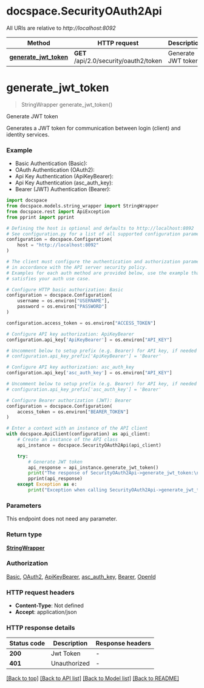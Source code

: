 # docspace.SecurityOAuth2Api

All URIs are relative to *http://localhost:8092*

Method | HTTP request | Description
------------- | ------------- | -------------
[**generate_jwt_token**](SecurityOAuth2Api.md#generate_jwt_token) | **GET** /api/2.0/security/oauth2/token | Generate JWT token


# **generate_jwt_token**
> StringWrapper generate_jwt_token()

Generate JWT token

Generates a JWT token for communication between login (client) and identity services.

### Example

* Basic Authentication (Basic):
* OAuth Authentication (OAuth2):
* Api Key Authentication (ApiKeyBearer):
* Api Key Authentication (asc_auth_key):
* Bearer (JWT) Authentication (Bearer):

```python
import docspace
from docspace.models.string_wrapper import StringWrapper
from docspace.rest import ApiException
from pprint import pprint

# Defining the host is optional and defaults to http://localhost:8092
# See configuration.py for a list of all supported configuration parameters.
configuration = docspace.Configuration(
    host = "http://localhost:8092"
)

# The client must configure the authentication and authorization parameters
# in accordance with the API server security policy.
# Examples for each auth method are provided below, use the example that
# satisfies your auth use case.

# Configure HTTP basic authorization: Basic
configuration = docspace.Configuration(
    username = os.environ["USERNAME"],
    password = os.environ["PASSWORD"]
)

configuration.access_token = os.environ["ACCESS_TOKEN"]

# Configure API key authorization: ApiKeyBearer
configuration.api_key['ApiKeyBearer'] = os.environ["API_KEY"]

# Uncomment below to setup prefix (e.g. Bearer) for API key, if needed
# configuration.api_key_prefix['ApiKeyBearer'] = 'Bearer'

# Configure API key authorization: asc_auth_key
configuration.api_key['asc_auth_key'] = os.environ["API_KEY"]

# Uncomment below to setup prefix (e.g. Bearer) for API key, if needed
# configuration.api_key_prefix['asc_auth_key'] = 'Bearer'

# Configure Bearer authorization (JWT): Bearer
configuration = docspace.Configuration(
    access_token = os.environ["BEARER_TOKEN"]
)

# Enter a context with an instance of the API client
with docspace.ApiClient(configuration) as api_client:
    # Create an instance of the API class
    api_instance = docspace.SecurityOAuth2Api(api_client)

    try:
        # Generate JWT token
        api_response = api_instance.generate_jwt_token()
        print("The response of SecurityOAuth2Api->generate_jwt_token:\n")
        pprint(api_response)
    except Exception as e:
        print("Exception when calling SecurityOAuth2Api->generate_jwt_token: %s\n" % e)
```



### Parameters

This endpoint does not need any parameter.

### Return type

[**StringWrapper**](StringWrapper.md)

### Authorization

[Basic](../README.md#Basic), [OAuth2](../README.md#OAuth2), [ApiKeyBearer](../README.md#ApiKeyBearer), [asc_auth_key](../README.md#asc_auth_key), [Bearer](../README.md#Bearer), [OpenId](../README.md#OpenId)

### HTTP request headers

 - **Content-Type**: Not defined
 - **Accept**: application/json

### HTTP response details

| Status code | Description | Response headers |
|-------------|-------------|------------------|
**200** | Jwt Token |  -  |
**401** | Unauthorized |  -  |

[[Back to top]](#) [[Back to API list]](../README.md#documentation-for-api-endpoints) [[Back to Model list]](../README.md#documentation-for-models) [[Back to README]](../README.md)

